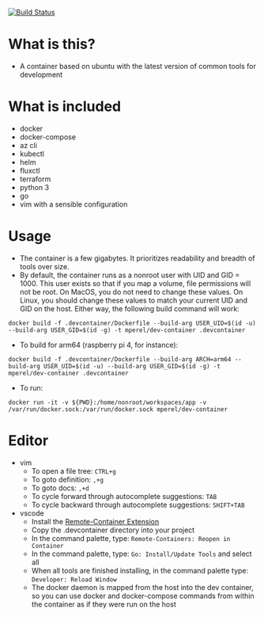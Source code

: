 [![Build Status](https://dev.azure.com/michaelsethperel/dev-container/_apis/build/status/michaelperel.dev-container?branchName=master)](https://dev.azure.com/michaelsethperel/dev-container/_build/latest?definitionId=5&branchName=master)

# What is this?
* A container based on ubuntu with the latest version of common tools for development

# What is included
* docker
* docker-compose
* az cli
* kubectl
* helm
* fluxctl
* terraform
* python 3
* go
* vim with a sensible configuration

# Usage
* The container is a few gigabytes. It prioritizes readability and breadth of tools over size.
* By default, the container runs as a nonroot user with UID and GID = 1000. This user exists
so that if you map a volume, file permissions will not be root. On MacOS, you do not need
to change these values. On Linux, you should change these values to match your current
UID and GID on the host. Either way, the following build command will work:
```
docker build -f .devcontainer/Dockerfile --build-arg USER_UID=$(id -u) --build-arg USER_GID=$(id -g) -t mperel/dev-container .devcontainer
```

* To build for arm64 (raspberry pi 4, for instance):
```
docker build -f .devcontainer/Dockerfile --build-arg ARCH=arm64 --build-arg USER_UID=$(id -u) --build-arg USER_GID=$(id -g) -t mperel/dev-container .devcontainer
```

* To run:
```
docker run -it -v ${PWD}:/home/nonroot/workspaces/app -v /var/run/docker.sock:/var/run/docker.sock mperel/dev-container
```

# Editor
* vim
    * To open a file tree: `CTRL+g`
    * To goto definition: `,+g`
    * To goto docs: `,+d`
    * To cycle forward through autocomplete suggestions: `TAB`
    * To cycle backward through autocomplete suggestions: `SHIFT+TAB`
* vscode
    * Install the [Remote-Container Extension](https://marketplace.visualstudio.com/items?itemName=ms-vscode-remote.remote-containers)
    * Copy the .devcontainer directory into your project
    * In the command palette, type: `Remote-Containers: Reopen in Container`
    * In the command palette, type: `Go: Install/Update Tools` and select all
    * When all tools are finished installing, in the command palette
    type: `Developer: Reload Window`
    * The docker daemon is mapped from the host into the dev container,
    so you can use docker and docker-compose commands from within
    the container as if they were run on the host
